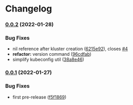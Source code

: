 # Changelog

### [0.0.2](https://github.com/kameshsampath/kluster/compare/v0.0.1...v0.0.2) (2022-01-28)


### Bug Fixes

* nil reference after kluster creation ([6215e92](https://github.com/kameshsampath/kluster/commit/6215e92f56df8861a82a6fe25c71ea18de7f826f)), closes [#4](https://github.com/kameshsampath/kluster/issues/4)
* **refactor:** version command ([96cdfab](https://github.com/kameshsampath/kluster/commit/96cdfabe9877ee9ce7fb400d9157216600ed37d8))
* simplify kubeconfig util ([38a8e46](https://github.com/kameshsampath/kluster/commit/38a8e46126c79429dfcab30a329bee3a0af370ff))

### [0.0.1](https://github.com/kameshsampath/kluster/compare/v0.0.0...v0.0.1) (2022-01-27)


### Bug Fixes

* first pre-release ([f5f1869](https://github.com/kameshsampath/kluster/commit/f5f1869d8fec13355b811bef22433b26cca3fc60))
